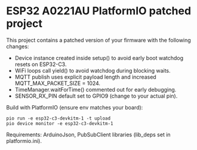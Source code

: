 # ESP32 A0221AU PlatformIO patched project

This project contains a patched version of your firmware with the following changes:
- Device instance created inside setup() to avoid early boot watchdog resets on ESP32-C3.
- WiFi loops call yield() to avoid watchdog during blocking waits.
- MQTT publish uses explicit payload length and increased MQTT_MAX_PACKET_SIZE = 1024.
- TimeManager.waitForTime() commented out for early debugging.
- SENSOR_RX_PIN default set to GPIO9 (change to your actual pin).

Build with PlatformIO (ensure env matches your board):
```
pio run -e esp32-c3-devkitm-1 -t upload
pio device monitor -e esp32-c3-devkitm-1
```

Requirements: ArduinoJson, PubSubClient libraries (lib_deps set in platformio.ini).
